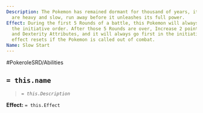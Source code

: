 ```yaml
---
Description: The Pokemon has remained dormant for thousand of years, its movements
  are heavy and slow, run away before it unleashes its full power.
Effect: During the first 5 Rounds of a battle, this Pokemon will always go last in
  the initiative order. After those 5 Rounds are over, Increase 2 points to its Strength
  and Dexterity Attributes, and it will always go first in the initiative order. This
  effect resets if the Pokemon is called out of combat.
Name: Slow Start
---
```


#PokeroleSRD/Abilities

## `= this.name`

> *`= this.Description`*

**Effect:** `= this.Effect`
